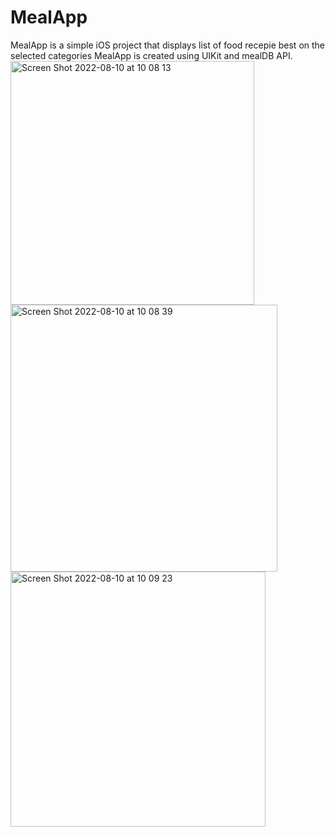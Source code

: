 # MealApp
MealApp is a simple iOS project that displays list of food recepie best on the selected categories
MealApp is created using UIKit and mealDB API.
<img width="390" alt="Screen Shot 2022-08-10 at 10 08 13" src="https://user-images.githubusercontent.com/62124801/183801682-a2643025-72a1-4b0d-ac7d-09e603259308.png">
<img width="427" alt="Screen Shot 2022-08-10 at 10 08 39" src="https://user-images.githubusercontent.com/62124801/183801734-f47a3848-a3a8-4f90-ad41-d943a2a26abc.png">
<img width="408" alt="Screen Shot 2022-08-10 at 10 09 23" src="https://user-images.githubusercontent.com/62124801/183801817-5c7536ee-5248-45c1-b556-e85e50ccce9b.png">
